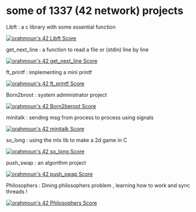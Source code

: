 # some of 1337 (42 network) projects

Libft : a c library with some essential function

[![orahmoun's 42 Libft Score](https://badge42.vercel.app/api/v2/cl6xjvj5w00060gmp1rsvgeyn/project/2405719)](https://github.com/JaeSeoKim/badge42)

get_next_line : a function to read a file or (stdin) line by line

[![orahmoun's 42 get_next_line Score](https://badge42.vercel.app/api/v2/cl6xjvj5w00060gmp1rsvgeyn/project/2413134)](https://github.com/JaeSeoKim/badge42)

ft_printf : implementing a mini printf

[![orahmoun's 42 ft_printf Score](https://badge42.vercel.app/api/v2/cl6xjvj5w00060gmp1rsvgeyn/project/2423804)](https://github.com/JaeSeoKim/badge42)

Born2broot : system administrator project

[![orahmoun's 42 Born2beroot Score](https://badge42.vercel.app/api/v2/cl6xjvj5w00060gmp1rsvgeyn/project/2430854)](https://github.com/JaeSeoKim/badge42)

minitalk : sending msg from process to process using signals

[![orahmoun's 42 minitalk Score](https://badge42.vercel.app/api/v2/cl6xjvj5w00060gmp1rsvgeyn/project/2438201)](https://github.com/JaeSeoKim/badge42)

so_long : using the mlx lib to make a 2d game in C

[![orahmoun's 42 so_long Score](https://badge42.vercel.app/api/v2/cl6xjvj5w00060gmp1rsvgeyn/project/2447493)](https://github.com/JaeSeoKim/badge42)

push_swap : an algorithm project 

[![orahmoun's 42 push_swap Score](https://badge42.vercel.app/api/v2/cl6xjvj5w00060gmp1rsvgeyn/project/2450981)](https://github.com/JaeSeoKim/badge42)

Philosophers : Dining philosophers problem , learning how to work and sync threads !

[![orahmoun's 42 Philosophers Score](https://badge42.vercel.app/api/v2/cl6xjvj5w00060gmp1rsvgeyn/project/2456899)](https://github.com/JaeSeoKim/badge42)
